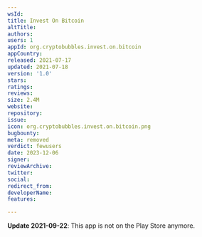 ```yaml
---
wsId: 
title: Invest On Bitcoin
altTitle: 
authors: 
users: 1
appId: org.cryptobubbles.invest.on.bitcoin
appCountry: 
released: 2021-07-17
updated: 2021-07-18
version: '1.0'
stars: 
ratings: 
reviews: 
size: 2.4M
website: 
repository: 
issue: 
icon: org.cryptobubbles.invest.on.bitcoin.png
bugbounty: 
meta: removed
verdict: fewusers
date: 2023-12-06
signer: 
reviewArchive: 
twitter: 
social: 
redirect_from: 
developerName: 
features: 

---
```


**Update 2021-09-22**: This app is not on the Play Store anymore.
